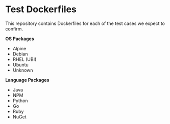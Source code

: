 # Test Dockerfiles

This repository contains Dockerfiles for each of the test cases we expect to confirm.

**OS Packages**

- Alpine
- Debian
- RHEL (UBI)
- Ubuntu
- Unknown

**Language Packages**

- Java
- NPM
- Python
- Go
- Ruby
- NuGet

